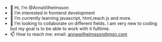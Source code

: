 - 👋 Hi, I’m @AnnaVilhelmsson
- 👀 I’m interested in frontend development
- 🌱 I’m currently learning javascript, html,reach js and more.
- 💞️ I’m looking to collaborate on different fields. I am very new to coding but my goal is to be able to work with it fulltime.
- 📫 How to reach me: email: annawilhelmsson@msn.com

<!---
AnnaVilhelmsson/AnnaVilhelmsson is a ✨ special ✨ repository because its `README.md` (this file) appears on your GitHub profile.
You can click the Preview link to take a look at your changes.
--->
